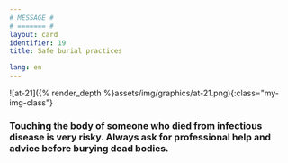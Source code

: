 ```yaml
---
# MESSAGE #
# ======= #
layout: card
identifier: 19
title: Safe burial practices

lang: en
---
```


![at-21]({% render_depth %}assets/img/graphics/at-21.png){:class="my-img-class"}

### Touching the body of someone who died from infectious disease is very risky. Always ask for professional help and advice before burying dead bodies.
